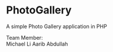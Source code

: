# PhotoGallery
A simple Photo Gallery application in PHP

Team Member:   
Michael Li 
Aarib Abdullah

